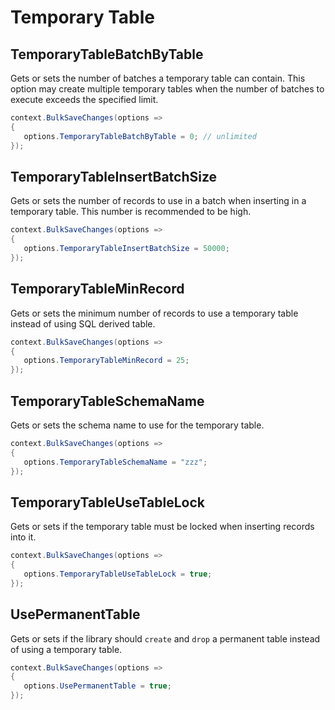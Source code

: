# Temporary Table

## TemporaryTableBatchByTable
Gets or sets the number of batches a temporary table can contain. This option may create multiple temporary tables when the number of batches to execute exceeds the specified limit.


```csharp
context.BulkSaveChanges(options =>
{
   options.TemporaryTableBatchByTable = 0; // unlimited
});
```

## TemporaryTableInsertBatchSize
Gets or sets the number of records to use in a batch when inserting in a temporary table. This number is recommended to be high.


```csharp
context.BulkSaveChanges(options =>
{
   options.TemporaryTableInsertBatchSize = 50000;
});
```

## TemporaryTableMinRecord
Gets or sets the minimum number of records to use a temporary table instead of using SQL derived table.


```csharp
context.BulkSaveChanges(options =>
{
   options.TemporaryTableMinRecord = 25;
});
```

## TemporaryTableSchemaName
Gets or sets the schema name to use for the temporary table.


```csharp
context.BulkSaveChanges(options =>
{
   options.TemporaryTableSchemaName = "zzz";
});
```

## TemporaryTableUseTableLock
Gets or sets if the temporary table must be locked when inserting records into it.


```csharp
context.BulkSaveChanges(options =>
{
   options.TemporaryTableUseTableLock = true;
});
```

## UsePermanentTable
Gets or sets if the library should `create` and `drop` a permanent table instead of using a temporary table.


```csharp
context.BulkSaveChanges(options =>
{
   options.UsePermanentTable = true;
});
```
